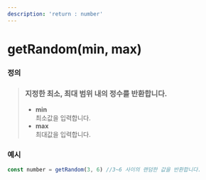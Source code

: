 ```yaml
---
description: 'return : number'
---
```


# getRandom(min, max)

### 정의

> ### 지정한 최소, 최대 범위 내의 정수를 반환합니다.
>
> * **min**\
>   최소값을 입력합니다.
> * **max**\
>   최대값을 입력합니다.



### 예시

```javascript
const number = getRandom(3, 6) //3~6 사이의 랜덤한 값을 반환합니다.
```
